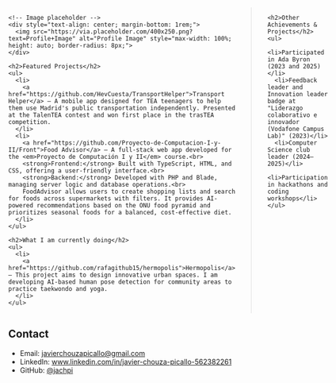 <div style="display: flex; gap: 2rem; max-width: 1200px; margin: 0 auto;">

  <!-- Main Content -->
  <div style="flex: 5;">

    <!-- Image placeholder -->
    <div style="text-align: center; margin-bottom: 1rem;">
      <img src="https://via.placeholder.com/400x250.png?text=Profile+Image" alt="Profile Image" style="max-width: 100%; height: auto; border-radius: 8px;">
    </div>

    <h2>Featured Projects</h2>
    <ul>
      <li>
        <a href="https://github.com/HevCuesta/TransportHelper">Transport Helper</a> — A mobile app designed for TEA teenagers to help them use Madrid's public transportation independently. Presented at the TalenTEA contest and won first place in the trasTEA competition.
      </li>
      <li>
        <a href="https://github.com/Proyecto-de-Computacion-I-y-II/Front">Food Advisor</a> — A full-stack web app developed for the <em>Proyecto de Computación I y II</em> course.<br>
        <strong>Frontend:</strong> Built with TypeScript, HTML, and CSS, offering a user-friendly interface.<br>
        <strong>Backend:</strong> Developed with PHP and Blade, managing server logic and database operations.<br>
        FoodAdvisor allows users to create shopping lists and search for foods across supermarkets with filters. It provides AI-powered recommendations based on the ONU food pyramid and prioritizes seasonal foods for a balanced, cost-effective diet.
      </li>
    </ul>

    <h2>What I am currently doing</h2>
    <ul>
      <li>
        <a href="https://github.com/rafagithub15/hermopolis">Hermopolis</a> — This project aims to design innovative urban spaces. I am developing AI-based human pose detection for community areas to practice taekwondo and yoga.
      </li>
    </ul>

  </div>

  <!-- Sidebar / Lateral Content -->
  <div style="flex: 2; border-left: 1px solid #ddd; padding-left: 2rem;">
    
    <h2>Other Achievements & Projects</h2>
    <ul>
      <li>Participated in Ada Byron (2023 and 2025)</li>
      <li>Feedback leader and Innovation leader badge at "Liderazgo colaborativo e innovador (Vodafone Campus Lab)" (2023)</li>
      <li>Computer Science club leader (2024–2025)</li>
      <li>Participation in hackathons and coding workshops</li>
    </ul>

  </div>
</div>

<h2>Contact</h2>
<ul>
  <li>Email: <a href="mailto:javierchouzapicallo@gmail.com">javierchouzapicallo@gmail.com</a></li>
  <li>LinkedIn: <a href="https://www.linkedin.com/in/javier-chouza-picallo-562382261">www.linkedin.com/in/javier-chouza-picallo-562382261</a></li>
  <li>GitHub: <a href="https://github.com/jachpi">@jachpi</a></li>
</ul>
